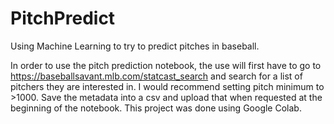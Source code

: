 # PitchPredict
Using Machine Learning to try to predict pitches in baseball.

In order to use the pitch prediction notebook, the use will first have to go to https://baseballsavant.mlb.com/statcast_search and search for a list of pitchers they are interested in. I would recommend setting pitch minimum to >1000. Save the metadata into a csv and upload that when requested at the beginning of the notebook.
This project was done using Google Colab.

